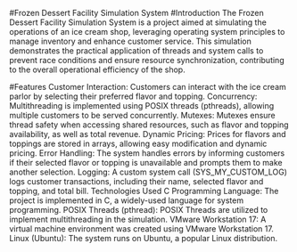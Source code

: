 #Frozen Dessert Facility Simulation System
#Introduction
The Frozen Dessert Facility Simulation System is a project aimed at simulating the operations of an ice cream shop, leveraging operating system principles to manage inventory and enhance customer service. This simulation demonstrates the practical application of threads and system calls to prevent race conditions and ensure resource synchronization, contributing to the overall operational efficiency of the shop.

#Features
Customer Interaction: Customers can interact with the ice cream parlor by selecting their preferred flavor and topping.
Concurrency: Multithreading is implemented using POSIX threads (pthreads), allowing multiple customers to be served concurrently.
Mutexes: Mutexes ensure thread safety when accessing shared resources, such as flavor and topping availability, as well as total revenue.
Dynamic Pricing: Prices for flavors and toppings are stored in arrays, allowing easy modification and dynamic pricing.
Error Handling: The system handles errors by informing customers if their selected flavor or topping is unavailable and prompts them to make another selection.
Logging: A custom system call (SYS_MY_CUSTOM_LOG) logs customer transactions, including their name, selected flavor and topping, and total bill.
Technologies Used
C Programming Language: The project is implemented in C, a widely-used language for system programming.
POSIX Threads (pthread): POSIX Threads are utilized to implement multithreading in the simulation.
VMware Workstation 17: A virtual machine environment was created using VMware Workstation 17.
Linux (Ubuntu): The system runs on Ubuntu, a popular Linux distribution.
